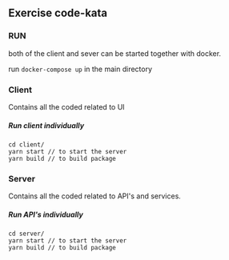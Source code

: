 ## Exercise code-kata

### RUN
both of the client and sever can be started together with docker.

run `docker-compose up` in the main directory

### Client
Contains all the coded related to UI

##### Run client individually
```
cd client/
yarn start // to start the server
yarn build // to build package
```


### Server
Contains all the coded related to API's and services.

##### Run API's individually
```
cd server/
yarn start // to start the server
yarn build // to build package
```
